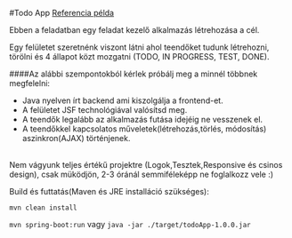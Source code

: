#Todo App
[Referencia példa](https://glacial-sands-09736.herokuapp.com/)

Ebben a feladatban egy feladat kezelő alkalmazás létrehozása a cél.

Egy felületet szeretnénk viszont látni ahol teendőket tudunk létrehozni, törölni és 4 állapot közt mozgatni (TODO, IN PROGRESS, TEST, DONE).


####Az alábbi szempontokból kérlek próbálj meg a minnél többnek megfelelni:

- Java nyelven írt backend ami kiszolgálja a frontend-et. 
- A felületet JSF technológiával valósítsd meg. 
- A teendők legalább az alkalmazás futása idejéig ne vesszenek el.
- A teendőkkel kapcsolatos műveletek(létrehozás,törlés, módosítás) aszinkron(AJAX) történjenek.  
​

​Nem vágyunk teljes értékű projektre (Logok,Tesztek,Responsive és csinos design), csak müködjön, 2-3 óránál semmiféleképp ne foglalkozz vele :)

Build és futtatás(Maven és JRE installáció szükséges):

`mvn clean install`

`mvn spring-boot:run` vagy `java -jar ./target/todoApp-1.0.0.jar`